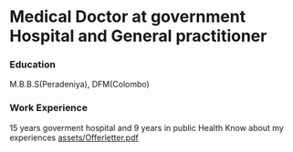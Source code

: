 # Medical Doctor at government Hospital and General practitioner

### Education
M.B.B.S(Peradeniya), DFM(Colombo)
### Work Experience
15 years goverment hospital and 9 years in public Health
Know about my experiences [assets/Offerletter.pdf](assets/Offerletter.pdf)
